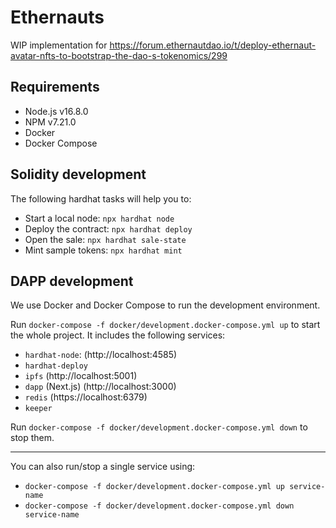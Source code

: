 # Ethernauts

WIP implementation for https://forum.ethernautdao.io/t/deploy-ethernaut-avatar-nfts-to-bootstrap-the-dao-s-tokenomics/299

## Requirements

- Node.js v16.8.0
- NPM v7.21.0
- Docker
- Docker Compose

## Solidity development

The following hardhat tasks will help you to:

- Start a local node: `npx hardhat node`
- Deploy the contract: `npx hardhat deploy`
- Open the sale: `npx hardhat sale-state`
- Mint sample tokens: `npx hardhat mint`

## DAPP development

We use Docker and Docker Compose to run the development environment.

Run `docker-compose -f docker/development.docker-compose.yml up` to start the whole project. It includes the following services:

- `hardhat-node`: (http://localhost:4585)
- `hardhat-deploy`
- `ipfs` (http://localhost:5001)
- `dapp` (Next.js) (http://localhost:3000)
- `redis` (https://localhost:6379)
- `keeper`

Run `docker-compose -f docker/development.docker-compose.yml down` to stop them.

---

You can also run/stop a single service using:

- `docker-compose -f docker/development.docker-compose.yml up service-name`
- `docker-compose -f docker/development.docker-compose.yml down service-name`
